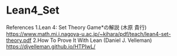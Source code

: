 # Lean4_Set
References
  1.Lean 4: Set Theory Game*の解説 (木原 貴行)
    https://www.math.mi.i.nagoya-u.ac.jp/~kihara/pdf/teach/lean4-set-theory.pdf
  2.How To Prove It With Lean (Daniel J. Velleman)
    https://djvelleman.github.io/HTPIwL/
